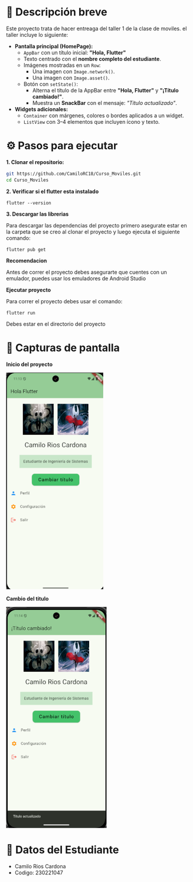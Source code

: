 # 📝 Descripción breve
 Este proyecto trata de hacer entreaga del taller 1 de la clase de moviles. el taller incluye lo siguiente:
- **Pantalla principal (HomePage):**
  - `AppBar` con un título inicial: **"Hola, Flutter"**
  - Texto centrado con el **nombre completo del estudiante**.
  - Imágenes mostradas en un `Row`:
    - Una imagen con `Image.network()`.
    - Una imagen con `Image.asset()`.
  - Botón con `setState()`:
    - Alterna el título de la AppBar entre **"Hola, Flutter"** y **"¡Título cambiado!"**.
    - Muestra un **SnackBar** con el mensaje: *"Título actualizado"*.
- **Widgets adicionales:**
  - `Container` con márgenes, colores o bordes aplicados a un widget.
  - `ListView` con 3–4 elementos que incluyen ícono y texto.

#  ⚙️ Pasos para ejecutar
**1. Clonar el repositorio:**
   ```bash
   git https://github.com/CamiloRC18/Curso_Moviles.git
   cd Curso_Moviles
   ```
**2. Verificar si el flutter esta instalado**
```
flutter --version
```
**3. Descargar las librerias**

Para descargar las dependencias del proyecto primero asegurate estar en la carpeta que se creo al clonar el proyecto y luego ejecuta el siguiente comando:
```
flutter pub get
```
**Recomendacion**

Antes de correr el proyecto debes asegurarte que cuentes con un emulador, puedes usar los emuladores de Android Studio

**Ejecutar proyecto**

Para correr el proyecto debes usar el comando:
```
flutter run
```
Debes estar en el directorio del proyecto

# 📸 Capturas de pantalla

**Inicio del proyecto**

![alt text](image.png)

**Cambio del titulo**

![alt text](image-1.png)

# 👤 Datos del Estudiante


- Camilo Rios Cardona
- Codigo: 230221047